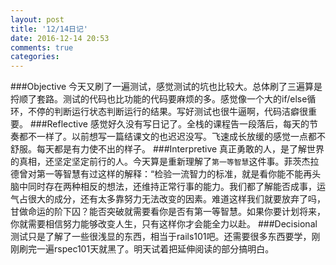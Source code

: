 ```yaml
---
layout: post
title: '12/14日记'
date: 2016-12-14 20:53
comments: true
categories: 
---
```


###Objective
今天又刷了一遍测试，感觉测试的坑也比较大。总体刷了三遍算是捋顺了套路。测试的代码也比功能的代码要麻烦的多。感觉像一个大的if/else循环，不停的判断运行状态判断运行的结果。写好测试也很牛逼啊，代码洁癖很重要。
###Reflective
感觉好久没有写日记了。全栈的课程告一段落后，每天的节奏都不一样了。以前想写一篇结课文的也迟迟没写。飞速成长放缓的感觉一点都不舒服。每天都是有力使不出的样子。
###Interpretive
真正勇敢的人，是了解世界的真相，还坚定坚定前行的人。今天算是重新理解了`第一等智慧`这件事。菲茨杰拉德曾对第一等智慧有过这样的解释：“检验一流智力的标准，就是看你能不能再头脑中同时存在两种相反的想法，还维持正常行事的能力。我们都了解能否成事，运气占很大的成分，还有太多靠努力无法改变的因素。难道这样我们就要放弃了吗，甘做命运的阶下囚？能否突破就需要看你是否有第一等智慧。如果你要计划将来，你就需要相信努力能够改变人生，只有这样你才会能全力以赴。
###Decisional
测试只是了解了一些很浅显的东西，相当于rails101吧。还需要很多东西要学，刚刚刷完一遍rspec101天就黑了。明天试着把延伸阅读的部分搞明白。
